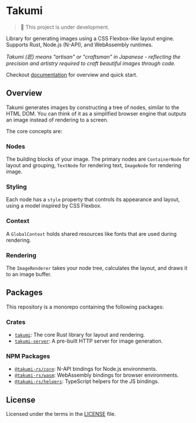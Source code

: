 # Takumi

> 🚧 This project is under development.

Library for generating images using a CSS Flexbox-like layout engine. Supports Rust, Node.js (N-API), and WebAssembly runtimes.

_Takumi (匠) means "artisan" or "craftsman" in Japanese - reflecting the precision and artistry required to craft beautiful images through code._

Checkout [documentation](https://takumi.kane.tw) for overview and quick start.

## Overview

Takumi generates images by constructing a tree of nodes, similar to the HTML DOM. You can think of it as a simplified browser engine that outputs an image instead of rendering to a screen.

The core concepts are:

### Nodes

The building blocks of your image. The primary nodes are `ContainerNode` for layout and grouping, `TextNode` for rendering text, `ImageNode` for rendering image.

### Styling

Each node has a `style` property that controls its appearance and layout, using a model inspired by CSS Flexbox.

### Context

A `GlobalContext` holds shared resources like fonts that are used during rendering.

### Rendering

The `ImageRenderer` takes your node tree, calculates the layout, and draws it to an image buffer.

## Packages

This repository is a monorepo containing the following packages:

### Crates

- [`takumi`](takumi/): The core Rust library for layout and rendering.
- [`takumi-server`](takumi-server/): A pre-built HTTP server for image generation.

### NPM Packages

- [`@takumi-rs/core`](takumi-napi-core/): N-API bindings for Node.js environments.
- [`@takumi-rs/wasm`](takumi-wasm/): WebAssembly bindings for browser environments.
- [`@takumi-rs/helpers`](takumi-helpers/): TypeScript helpers for the JS bindings.

## License

Licensed under the terms in the [LICENSE](LICENSE) file.
